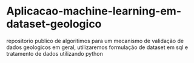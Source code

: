 # Aplicacao-machine-learning-em-dataset-geologico
repositorio publico de algoritimos para um mecanismo de validação de dados geologicos em geral, utilizaremos formulação de dataset em sql e tratamento de dados utilizando python
